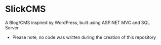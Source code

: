 SlickCMS
========

A Blog/CMS inspired by WordPress, built using ASP.NET MVC and SQL Server

* Please note, no code was written during the creation of this repository 

